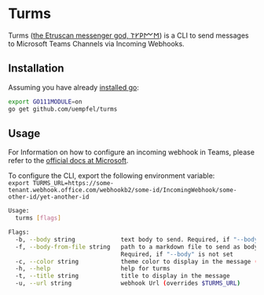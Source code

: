 # Turms
Turms ([the Etruscan messenger god, 𐌕𐌖𐌓𐌌𐌑](https://en.wikipedia.org/wiki/Turms)) is a CLI to send messages
to Microsoft Teams Channels via Incoming Webhooks.

## Installation
Assuming you have already [installed go](https://golang.org/doc/install):

```sh
export GO111MODULE=on
go get github.com/uempfel/turms
```

## Usage
For Information on how to configure an incoming webhook in Teams,
please refer to the [official docs at Microsoft](https://docs.microsoft.com/en-us/microsoftteams/platform/webhooks-and-connectors/how-to/add-incoming-webhook).  

To configure the CLI, export the following environment variable:  
`export TURMS_URL=https://some-tenant.webhook.office.com/webhookb2/some-id/IncomingWebhook/some-other-id/yet-another-id`


```bash
Usage:
  turms [flags]

Flags:
  -b, --body string             text body to send. Required, if "--body-from-file" is not set
  -f, --body-from-file string   path to a markdown file to send as body (takes precedence over the "--body" flag)
                                Required, if "--body" is not set
  -c, --color string            theme color to display in the message (webcolors or hexcodes are supported)
  -h, --help                    help for turms
  -t, --title string            title to display in the message
  -u, --url string              webhook Url (overrides $TURMS_URL)
  ```